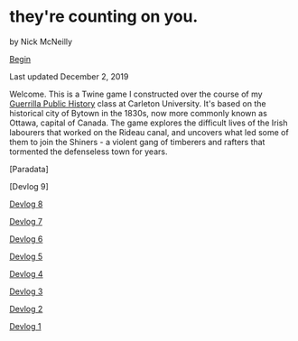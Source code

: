# they're counting on you.
by Nick McNeilly

[Begin](https://nickmcneilly.github.io/shinersgame/shiners.html)

Last updated December 2, 2019

Welcome. This is a Twine game I constructed over the course of my [Guerrilla Public History](https://github.com/shawngraham/guerrilla-dh/wiki) class at Carleton University. It's based on the historical city of Bytown in the 1830s, now more commonly known as Ottawa, capital of Canada. The game explores the difficult lives of the Irish labourers that worked on the Rideau canal, and uncovers what led some of them to join the Shiners - a violent gang of timberers and rafters that tormented the defenseless town for years.

[Paradata]

[Devlog 9]

[Devlog 8](https://nickmc.netlify.com/post/02-12-2019-devlog-eight/)

[Devlog 7](https://nickmc.netlify.com/post/19-11-2019-devlog-seven/)

[Devlog 6](https://nickmc.netlify.com/post/03-11-2019-devlog-six/)

[Devlog 5](https://nickmc.netlify.com/post/23-10-2019-devlog-five/)

[Devlog 4](https://nickmc.netlify.com/post/16-10-2019-devlog-four/)

[Devlog 3](https://nickmc.netlify.com/post/09-10-2019-devlog-three/)

[Devlog 2](https://nickmc.netlify.com/post/02-10-2019-devlog-two/)

[Devlog 1](https://nickmc.netlify.com/post/17-09-2019-devlog-one/)
